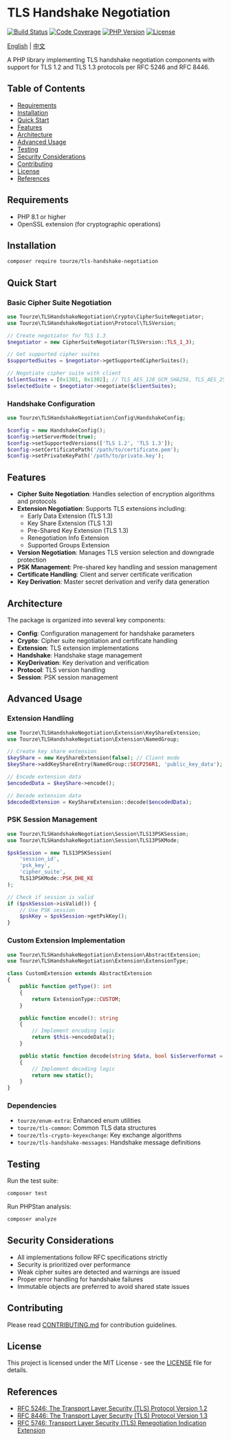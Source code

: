 # TLS Handshake Negotiation

[![Build Status](https://img.shields.io/github/actions/workflow/status/your-org/tls-handshake-negotiation/ci.yml?branch=main)](https://github.com/your-org/tls-handshake-negotiation/actions)
[![Code Coverage](https://img.shields.io/codecov/c/github/your-org/tls-handshake-negotiation)](https://codecov.io/gh/your-org/tls-handshake-negotiation)
[![PHP Version](https://img.shields.io/badge/php-%3E%3D8.1-blue)](https://php.net/)
[![License](https://img.shields.io/badge/license-MIT-green)](LICENSE)

[English](README.md) | [中文](README.zh-CN.md)

A PHP library implementing TLS handshake negotiation components with support for 
TLS 1.2 and TLS 1.3 protocols per RFC 5246 and RFC 8446.

## Table of Contents

- [Requirements](#requirements)
- [Installation](#installation)
- [Quick Start](#quick-start)
- [Features](#features)
- [Architecture](#architecture)
- [Advanced Usage](#advanced-usage)
- [Testing](#testing)
- [Security Considerations](#security-considerations)
- [Contributing](#contributing)
- [License](#license)
- [References](#references)

## Requirements

- PHP 8.1 or higher
- OpenSSL extension (for cryptographic operations)

## Installation

```bash
composer require tourze/tls-handshake-negotiation
```

## Quick Start

### Basic Cipher Suite Negotiation

```php
use Tourze\TLSHandshakeNegotiation\Crypto\CipherSuiteNegotiator;
use Tourze\TLSHandshakeNegotiation\Protocol\TLSVersion;

// Create negotiator for TLS 1.3
$negotiator = new CipherSuiteNegotiator(TLSVersion::TLS_1_3);

// Get supported cipher suites
$supportedSuites = $negotiator->getSupportedCipherSuites();

// Negotiate cipher suite with client
$clientSuites = [0x1301, 0x1302]; // TLS_AES_128_GCM_SHA256, TLS_AES_256_GCM_SHA384
$selectedSuite = $negotiator->negotiate($clientSuites);
```

### Handshake Configuration

```php
use Tourze\TLSHandshakeNegotiation\Config\HandshakeConfig;

$config = new HandshakeConfig();
$config->setServerMode(true);
$config->setSupportedVersions(['TLS 1.2', 'TLS 1.3']);
$config->setCertificatePath('/path/to/certificate.pem');
$config->setPrivateKeyPath('/path/to/private.key');
```

## Features

- **Cipher Suite Negotiation**: Handles selection of encryption algorithms and protocols
- **Extension Negotiation**: Supports TLS extensions including:
  - Early Data Extension (TLS 1.3)
  - Key Share Extension (TLS 1.3)
  - Pre-Shared Key Extension (TLS 1.3)
  - Renegotiation Info Extension
  - Supported Groups Extension
- **Version Negotiation**: Manages TLS version selection and downgrade protection
- **PSK Management**: Pre-shared key handling and session management
- **Certificate Handling**: Client and server certificate verification
- **Key Derivation**: Master secret derivation and verify data generation

## Architecture

The package is organized into several key components:

- **Config**: Configuration management for handshake parameters
- **Crypto**: Cipher suite negotiation and certificate handling
- **Extension**: TLS extension implementations
- **Handshake**: Handshake stage management
- **KeyDerivation**: Key derivation and verification
- **Protocol**: TLS version handling
- **Session**: PSK session management

## Advanced Usage

### Extension Handling

```php
use Tourze\TLSHandshakeNegotiation\Extension\KeyShareExtension;
use Tourze\TLSHandshakeNegotiation\Extension\NamedGroup;

// Create key share extension
$keyShare = new KeyShareExtension(false); // Client mode
$keyShare->addKeyShareEntry(NamedGroup::SECP256R1, 'public_key_data');

// Encode extension data
$encodedData = $keyShare->encode();

// Decode extension data
$decodedExtension = KeyShareExtension::decode($encodedData);
```

### PSK Session Management

```php
use Tourze\TLSHandshakeNegotiation\Session\TLS13PSKSession;
use Tourze\TLSHandshakeNegotiation\Session\TLS13PSKMode;

$pskSession = new TLS13PSKSession(
    'session_id',
    'psk_key',
    'cipher_suite',
    TLS13PSKMode::PSK_DHE_KE
);

// Check if session is valid
if ($pskSession->isValid()) {
    // Use PSK session
    $pskKey = $pskSession->getPskKey();
}
```

### Custom Extension Implementation

```php
use Tourze\TLSHandshakeNegotiation\Extension\AbstractExtension;
use Tourze\TLSHandshakeNegotiation\Extension\ExtensionType;

class CustomExtension extends AbstractExtension
{
    public function getType(): int
    {
        return ExtensionType::CUSTOM;
    }

    public function encode(): string
    {
        // Implement encoding logic
        return $this->encodeData();
    }

    public static function decode(string $data, bool $isServerFormat = false): static
    {
        // Implement decoding logic
        return new static();
    }
}
```

### Dependencies

- `tourze/enum-extra`: Enhanced enum utilities
- `tourze/tls-common`: Common TLS data structures
- `tourze/tls-crypto-keyexchange`: Key exchange algorithms
- `tourze/tls-handshake-messages`: Handshake message definitions

## Testing

Run the test suite:

```bash
composer test
```

Run PHPStan analysis:

```bash
composer analyze
```

## Security Considerations

- All implementations follow RFC specifications strictly
- Security is prioritized over performance
- Weak cipher suites are detected and warnings are issued
- Proper error handling for handshake failures
- Immutable objects are preferred to avoid shared state issues

## Contributing

Please read [CONTRIBUTING.md](CONTRIBUTING.md) for contribution guidelines.

## License

This project is licensed under the MIT License - see the [LICENSE](LICENSE) file for details.

## References

- [RFC 5246: The Transport Layer Security (TLS) Protocol Version 1.2](https://tools.ietf.org/html/rfc5246)
- [RFC 8446: The Transport Layer Security (TLS) Protocol Version 1.3](https://tools.ietf.org/html/rfc8446)
- [RFC 5746: Transport Layer Security (TLS) Renegotiation Indication Extension](https://tools.ietf.org/html/rfc5746)

